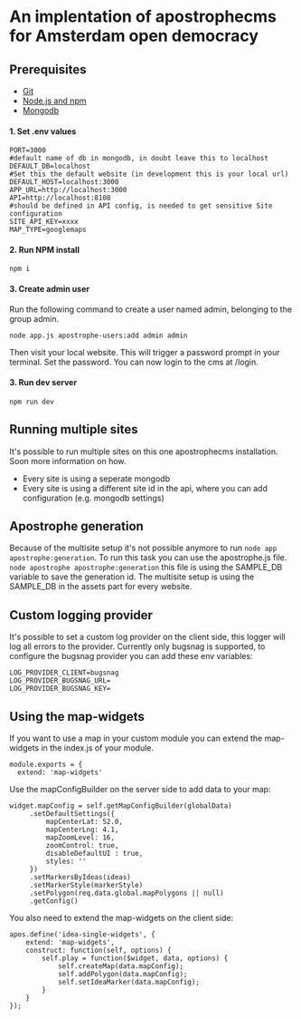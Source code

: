 # An implentation of apostrophecms for Amsterdam open democracy

## Prerequisites
 - [Git](https://git-scm.com/)
 - [Node.js and npm](https://nodejs.org/en/)
 - [Mongodb](https://www.mongodb.com/)


#### 1. Set .env values
```
PORT=3000
#default name of db in mongodb, in doubt leave this to localhost
DEFAULT_DB=localhost
#Set this the default website (in development this is your local url)
DEFAULT_HOST=localhost:3000
APP_URL=http://localhost:3000
API=http://localhost:8108
#should be defined in API config, is needed to get sensitive Site configuration
SITE_API_KEY=xxxx
MAP_TYPE=googlemaps
```

#### 2. Run NPM install

```
npm i
```


#### 3. Create admin user

Run the following command to create a user named admin, belonging to the group admin.

```
node app.js apostrophe-users:add admin admin
```

Then visit your local website. This will trigger a password prompt in your terminal. Set the password.
You can now login to the cms at /login.


#### 3. Run dev server

```
npm run dev
```

## Running multiple sites
It's possible to run multiple sites on this one apostrophecms installation. Soon more information on how.

- Every site is using a seperate mongodb 
- Every site is using a different site id in the api, where you can add configuration (e.g. mongodb settings)

## Apostrophe generation
Because of the multisite setup it's not possible anymore to run `node app apostrophe:generation`. To run this task you can use the apostrophe.js file. 
`node apostrophe apostrophe:generation` this file is using the SAMPLE_DB variable to save the generation id. 
The multisite setup is using the SAMPLE_DB in the assets part for every website. 

## Custom logging provider
It's possible to set a custom log provider on the client side, this logger will log all errors to the provider.
Currently only bugsnag is supported, to configure the bugsnag provider you can add these env variables:
```
LOG_PROVIDER_CLIENT=bugsnag
LOG_PROVIDER_BUGSNAG_URL=
LOG_PROVIDER_BUGSNAG_KEY=
```

## Using the map-widgets
If you want to use a map in your custom module you can extend the map-widgets in the index.js of your module. 
```
module.exports = {
  extend: 'map-widgets'
```
Use the mapConfigBuilder on the server side to add data to your map:
```
widget.mapConfig = self.getMapConfigBuilder(globalData)
     .setDefaultSettings({
         mapCenterLat: 52.0,
         mapCenterLng: 4.1,
         mapZoomLevel: 16,
         zoomControl: true,
         disableDefaultUI : true,
         styles: ''
     })
     .setMarkersByIdeas(ideas)
     .setMarkerStyle(markerStyle)
     .setPolygon(req.data.global.mapPolygons || null)
     .getConfig()
 ```
You also need to extend the map-widgets on the client side:
```
apos.define('idea-single-widgets', {
    extend: 'map-widgets',
    construct: function(self, options) {
        self.play = function($widget, data, options) {          
            self.createMap(data.mapConfig);
            self.addPolygon(data.mapConfig);
            self.setIdeaMarker(data.mapConfig);
        }
    }
});
```
